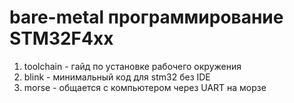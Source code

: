 # bare-metal программирование STM32F4xx

1. toolchain - гайд по установке рабочего окружения
2. blink - минимальный код для stm32 без IDE
3. morse - общается с компьютером через UART на морзе